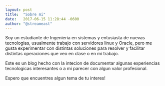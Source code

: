 ```yaml
---
layout: post
title:  "Sobre mi"
date:   2017-06-15 11:28:44 -0600
author: "@streameast"
---
```


Soy un estudiante de Ingenieria en sistemas y entusiasta de nuevas tecnologias,
usualmente trabajo con servidores linux y Oracle, pero me gusta experimentar
con distintas soluciones para resolver y facilitar distintas operaciones que 
veo en clase o en mi trabajo.

Este es un blog hecho con la intecion de documentar algunas experiencias 
tecnologicas interesantes o a mi parecer con algun valor profesional.

Espero que encuentres algun tema de tu interes!